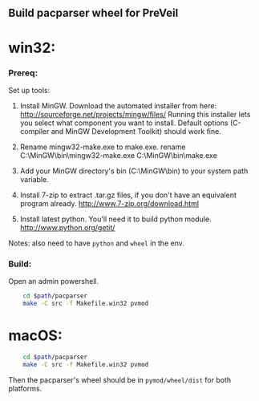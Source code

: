 ## Build pacparser wheel for PreVeil


# win32:

### Prereq:

Set up tools:

1.  Install MinGW. Download the automated installer from here:
    http://sourceforge.net/projects/mingw/files/
    Running this installer lets you select what component you want to install.
    Default options (C-compiler and MinGW Development Toolkit) should work
    fine.

2.  Rename mingw32-make.exe to make.exe.
      rename C:\MinGW\bin\mingw32-make.exe C:\MinGW\bin\make.exe

3.  Add your MinGW directory's bin (C:\MinGW\bin) to your system path variable.

4.  Install 7-zip to extract .tar.gz files, if you don't have an equivalent
    program already.
    http://www.7-zip.org/download.html

5.  Install latest python. You'll need it to build python module.
    http://www.python.org/getit/


Notes: also need to have `python` and `wheel` in the env.

### Build:
Open an admin powershell.
```sh
    cd $path/pacparser
    make -C src -f Makefile.win32 pvmod
```

# macOS:

```sh
    cd $path/pacparser
    make -C src -f Makefile.win32 pvmod
```

Then the pacparser's wheel should be in `pymod/wheel/dist` for both platforms.
